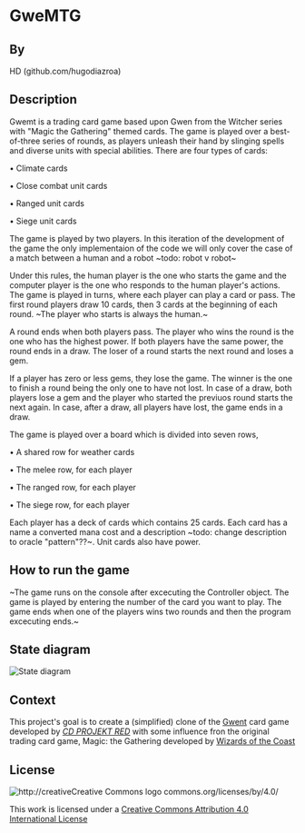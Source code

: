 # GweMTG

## By

HD (github.com/hugodiazroa)

## Description

Gwemt is a trading card game based upon Gwen from the Witcher series with "Magic the Gathering" themed cards. The game is played over a best-of-three series of rounds, as players unleash their hand by slinging spells and diverse units with special abilities.
There are four types of cards:

• Climate cards

• Close combat unit cards

• Ranged unit cards

• Siege unit cards

The game is played by two players. In this iteration of the development of the game the only implementaion of the code we will only cover the case of a  match between a human and a robot ~todo: robot v robot~

Under this rules, the human player is the one who starts the game and the computer player is the one who responds to the human player's actions. The game is played in turns, where each player can play a card or pass.  The first round players draw 10 cards, then 3 cards at the beginning of each round. ~The player who starts is always the human.~

A round ends when both players pass. The player who wins the round is the one who has the highest power. If both players have the same power, the round ends in a draw. The loser of a round starts the next round and loses a gem.

If a player has zero or less gems, they lose the game. The winner is the one to finish a round being the only one to have not lost. In case of a draw, both players lose a gem and the player who started the previuos round starts the next again. In case, after a draw, all players have lost, the game ends in a draw.

The game is played over a board which is divided into seven rows,

   • A shared row for weather cards

   • The melee row, for each player

   • The ranged row, for each player

   • The siege row, for each player

Each player has a deck of cards which contains 25 cards. Each card has a name a converted mana cost and a description ~todo: change description to oracle "pattern"??~. Unit cards also have power.

## How to run the game

~The game runs on the console after excecuting the Controller object. The game is played by entering the number of the card you want to play. The game ends when one of the players wins two rounds and then the program excecuting ends.~

## State diagram

![State diagram](https://github.com/dcc-cc3002/gwemtg/assets/16340209/ac5272fb-d807-4a98-af4e-5dff1f074e1c)

## Context

This project's goal is to create a (simplified) clone of the
[Gwent](https://www.playgwent.com/en/) card game developed by [_CD PROJEKT RED_](https://cdprojektred.com/en/) with some influence fron the original trading card game, Magic: the Gathering developed by [Wizards of the Coast](https://company.wizards.com/en)

## License

![http://creative![Creative Commons logo]()
commons.org/licenses/by/4.0/](https://i.creativecommons.org/l/by/4.0/88x31.png)

This work is licensed under a
[Creative Commons Attribution 4.0 International License](http://creativecommons.org/licenses/by/4.0/)